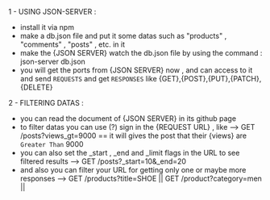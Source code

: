 <!-- * JSON SERVER TUTORIAL -->
1 - USING JSON-SERVER : 
- install it via npm
- make a db.json file and put it some datas such as "products" , "comments" , "posts" , etc. in it
- make the {JSON SERVER} watch the db.json file by using the command : json-server db.json
- you will get the ports from {JSON SERVER} now , and can access to it and send `REQUESTS` and get `RESPONSES` like {GET},{POST},{PUT},{PATCH},{DELETE}

2 - FILTERING DATAS : 
- you can read the document of {JSON SERVER} in its github page
- to filter datas you can use (?) sign in the {REQUEST URL} , like --> GET /posts?views_gt=9000 == it will gives the post that their {views} are `Greater Than` 9000
- you can also set the _start , _end and _limit flags in the URL to see filtered results --> GET /posts?_start=10&_end=20 
- and also you can filter your URL for getting only one or maybe more responses --> GET /products?title=SHOE || GET /product?category=men ||
